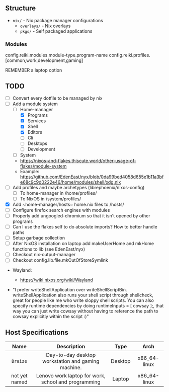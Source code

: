 
## Structure

- `nix/` - Nix package manager configurations
  - `overlays/` - Nix overlays
  - `pkgs/` - Self packaged applications

### Modules
config.reiki.modules.module-type.program-name
config.reiki.profiles.[common,work,development,gaming]

REMEMBER a laptop option

## TODO

- [ ] Convert every dotfile to be managed by nix
- [ ] Add a module system
    - [ ] Home-manager
        - [X] Programs
        - [X] Services
        - [X] Shell
        - [X] Editors
        - [ ] Cli
        - [ ] Desktops
        - [ ] Development
    - [ ] System
    - https://nixos-and-flakes.thiscute.world/other-usage-of-flakes/module-system
    - Example: https://github.com/EdenEast/nyx/blob/0da99bed4058d655e1b11a3bfe68c9c9d0222e46/home/modules/shell/xdg.nix
- [ ] Add profiles and maybe archetypes (librephoenix/nixos-config)
    - [ ] To home-manager in /home/profiles/
    - [ ] To NixOS in /system/profiles/
- [X] Add ~home-manager/hosts~ home.nix files to /hosts/
- [ ] Configure firefox search engines with modules
- [ ] Properly add ungoogled-chromium so that it isn't opened by other programs
- [ ] Can I use the flakes self to do absolute imports? How to better handle paths
- [ ] Setup garbage collection
- [ ] After NixOS installation on laptop add makeUserHome and mkHome functions to lib (see EdenEast/nyx)
- [ ] Checkout nix-output-manager
- [ ] Checkout config.lib.file.mkOutOfStoreSymlink
- Wayland:
    - https://wiki.nixos.org/wiki/Wayland

- "I prefer writeShellApplication over writeShellScriptBin. writeShellApplication also runs your shell script through shellcheck, great for people like me who write sloppy shell scripts. You can also specify runtime dependencies by doing runtimeInputs = [ cowsay ];, that way you can just write cowsay without having to reference the path to cowsay explicitly within the script :)"

## Host Specifications
| Name          | Description                                         |  Type   |     Arch      |
| :-----------: | :-------------------------------------------------: | :-----: | :-----------: |
| `Braize`      | Day-to-day desktop workstation and gaming machine.  | Desktop | x86_64-linux  |
| not yet named | Lenovo work laptop for work, school and programming | Laptop  | x86_64-linux  |
